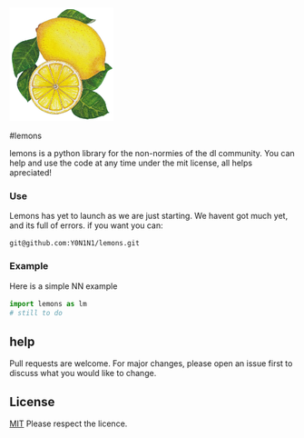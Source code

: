 <img src="https://github.com/Y0N1N1/lemons/blob/main/docs/assets/images/lemonslogo.png?raw=true" height="200" />

#lemons

lemons is a python library for the non-normies of the dl community. You can help and use the code at any time under the mit license, all helps apreciated! 

### Use
Lemons has yet to launch as we are just starting. We havent got much yet, and its full of errors. 
if you want you can:
```
git@github.com:Y0N1N1/lemons.git
```
### Example
Here is a simple NN example
```python
import lemons as lm 
# still to do 
```
## help
Pull requests are welcome. For major changes, please open an issue first to discuss what you would like to change.
## License
[MIT](https://choosealicense.com/licenses/mit/)
Please respect the licence.
